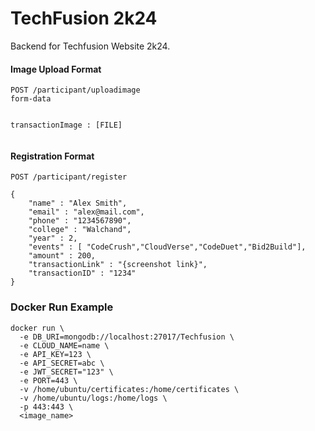 # TechFusion 2k24

Backend for Techfusion Website 2k24.

#### Image Upload Format

```
POST /participant/uploadimage 
form-data


transactionImage : [FILE]


```

#### Registration Format 

```
POST /participant/register

{
    "name" : "Alex Smith",
    "email" : "alex@mail.com",
    "phone" : "1234567890",
    "college" : "Walchand",
    "year" : 2,
    "events" : [ "CodeCrush","CloudVerse","CodeDuet","Bid2Build"],
    "amount" : 200,
    "transactionLink" : "{screenshot link}",
    "transactionID" : "1234"
}

```


### Docker Run Example
```
docker run \
  -e DB_URI=mongodb://localhost:27017/Techfusion \
  -e CLOUD_NAME=name \
  -e API_KEY=123 \
  -e API_SECRET=abc \
  -e JWT_SECRET="123" \
  -e PORT=443 \
  -v /home/ubuntu/certificates:/home/certificates \
  -v /home/ubuntu/logs:/home/logs \
  -p 443:443 \
  <image_name>

````